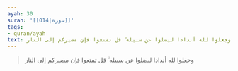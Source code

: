 ```yaml
---
ayah: 30
surah: '[[014|سورة]]'
tags:
- quran/ayah
text: وجعلوا لله أندادا ليضلوا عن سبيله ۗ قل تمتعوا فإن مصيركم إلى النار
---
```

> وجعلوا لله أندادا ليضلوا عن سبيله ۗ قل تمتعوا فإن مصيركم إلى النار
